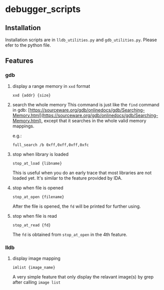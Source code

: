 # debugger_scripts

## Installation
Installation scripts are in `lldb_utilities.py` and `gdb_utilities.py`. Please efer to the python file.

## Features
### gdb
1. display a range memory in `xxd` format 
    ```
    xxd {addr} {size}
    ```
2. search the whole memory
This command is just like the `find` command in gdb: 
[https://sourceware.org/gdb/onlinedocs/gdb/Searching-Memory.html](https://sourceware.org/gdb/onlinedocs/gdb/Searching-Memory.html), 
except that it searches in the whole valid memory mappings.

    e.g.:
    ```
    full_search /b 0xff,0xff,0xff,0xfc
    ```
3. stop when library is loaded
    ```
    stop_at_load {libname}
    ```
    This is useful when you do an early trace that most libraries are not loaded yet. It's similar to the feature provided by IDA.
4. stop when file is opened
    ```
    stop_at_open {filename}
    ```
    After the file is opened, the `fd` will be printed for further using.
5. stop when file is read
    ```
    stop_at_read {fd}
    ```
    The `fd` is obtained from `stop_at_open` in the 4th feature.
    
### lldb
1. display image mapping
    ```
    imlist {image_name}
    ```
    A very simple feature that only display the relavant image(s) by grep after calling `image list`
